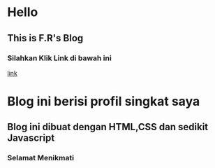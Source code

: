 # Hello
## This is F.R's Blog 
### Silahkan Klik Link di bawah ini
[link](https://main--zhafirahrn.netlify.app/)
<h1>Blog ini berisi profil singkat saya</h1>
<h2>Blog ini dibuat dengan HTML,CSS dan sedikit Javascript</h2>
<h3>Selamat Menikmati</h3>
